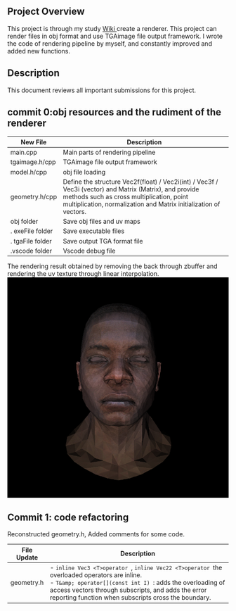 ## Project Overview

This project is through my study [Wiki ](https://github.com/ssloy/tinyrenderer/wiki)create a renderer. This project can render files in obj format and use TGAimage file output framework. I wrote the code of rendering pipeline by myself, and constantly improved and added new functions.

## Description

This document reviews all important submissions for this project.

## commit 0:obj resources and the rudiment of the renderer

| New File         | Description                                                                                                                                                                                                              |
| ---------------- | ------------------------------------------------------------------------------------------------------------------------------------------------------------------------------------------------------------------------ |
| main.cpp         | Main parts of rendering pipeline                                                                                                                                                                                         |
| tgaimage.h/cpp   | TGAimage file output framework                                                                                                                                                                                           |
| model.h/cpp      | obj file loading                                                                                                                                                                                                         |
| geometry.h/cpp   | Define the structure Vec2f(float) / Vec2i(int) / Vec3f / Vec3i (vector) and Matrix (Matrix), and provide methods such as cross multiplication, point multiplication, normalization and Matrix initialization of vectors. |
| obj folder       | Save obj files and uv maps                                                                                                                                                                                               |
| . exeFile folder | Save executable files                                                                                                                                                                                                    |
| . tgaFile folder | Save output TGA format file                                                                                                                                                                                              |
| .vscode folder   | Vscode debug file                                                                                                                                                                                                        |

The rendering result obtained by removing the back through zbuffer and rendering the uv texture through linear interpolation.<br />
<img src="https://github.com/a446187673/MyTinyRenderer/blob/master/picture/output.png?raw=true"></img>

## Commit 1: code refactoring

Reconstructed geometry.h, Added comments for some code.

| File Update | Description                                                                                                                                                                                                                                                                               |
| ----------- | ----------------------------------------------------------------------------------------------------------------------------------------------------------------------------------------------------------------------------------------------------------------------------------------- |
| geometry.h  | - `inline Vec3 <T>operator `, `inline Vec22 <T>operator `the overloaded operators are inline. <br />- `T&amp; operator[](const int I) `: adds the overloading of access vectors through subscripts, and adds the error reporting function when subscripts cross the boundary.<br /> |

